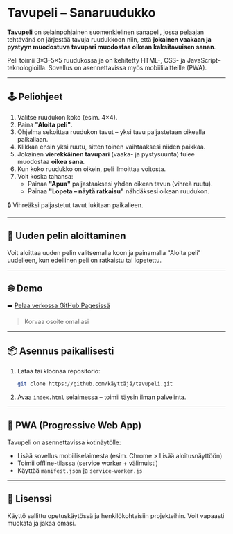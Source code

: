 # Tavupeli – Sanaruudukko

**Tavupeli** on selainpohjainen suomenkielinen sanapeli, jossa pelaajan tehtävänä on järjestää tavuja ruudukkoon niin, että **jokainen vaakaan ja pystyyn muodostuva tavupari muodostaa oikean kaksitavuisen sanan**.

Peli toimii 3×3–5×5 ruudukossa ja on kehitetty HTML-, CSS- ja JavaScript-teknologioilla. Sovellus on asennettavissa myös mobiililaitteille (PWA).

---

## 🕹️ Peliohjeet

1. Valitse ruudukon koko (esim. 4×4).
2. Paina **"Aloita peli"**.
3. Ohjelma sekoittaa ruudukon tavut – yksi tavu paljastetaan oikealla paikallaan.
4. Klikkaa ensin yksi ruutu, sitten toinen vaihtaaksesi niiden paikkaa.
5. Jokainen **vierekkäinen tavupari** (vaaka- ja pystysuunta) tulee muodostaa **oikea sana**.
6. Kun koko ruudukko on oikein, peli ilmoittaa voitosta.
7. Voit koska tahansa:
   - Painaa **"Apua"** paljastaaksesi yhden oikean tavun (vihreä ruutu).
   - Painaa **"Lopeta – näytä ratkaisu"** nähdäksesi oikean ruudukon.

🔒 Vihreäksi paljastetut tavut lukitaan paikalleen.

---

## 🔁 Uuden pelin aloittaminen

Voit aloittaa uuden pelin valitsemalla koon ja painamalla "Aloita peli" uudelleen, kun edellinen peli on ratkaistu tai lopetettu.

---

## 🌐 Demo

➡️ [Pelaa verkossa GitHub Pagesissä](https://ymouse91.github.io/tavulaatikko/)

> Korvaa osoite omallasi

---

## 📦 Asennus paikallisesti

1. Lataa tai kloonaa repositorio:
   ```bash
   git clone https://github.com/käyttäjä/tavupeli.git
   ```
2. Avaa `index.html` selaimessa – toimii täysin ilman palvelinta.

---

## 📱 PWA (Progressive Web App)

Tavupeli on asennettavissa kotinäytölle:

- Lisää sovellus mobiiliselaimesta (esim. Chrome > Lisää aloitusnäyttöön)
- Toimii offline-tilassa (service worker + välimuisti)
- Käyttää `manifest.json` ja `service-worker.js`

---

## 🧾 Lisenssi

Käyttö sallittu opetuskäytössä ja henkilökohtaisiin projekteihin. Voit vapaasti muokata ja jakaa omasi.
